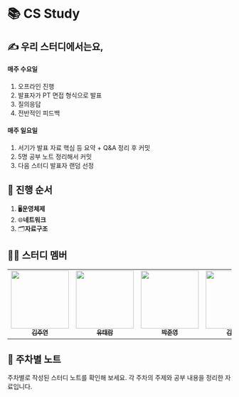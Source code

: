# 📚 CS Study

## ✍ 우리 스터디에서는요,

#### 매주 수요일

1. 오프라인 진행
2. 발표자가 PT 면접 형식으로 발표
3. 질의응답
4. 전반적인 피드백

#### 매주 일요일

1. 서기가 발표 자료 핵심 등 요약 + Q&A 정리 후 커밋
2. 5명 공부 노트 정리해서 커밋
3. 다음 스터디 발표자 랜덤 선정

## 📅 진행 순서

1. 🖥️**운영체제**
2. 🌐**네트워크**
3. 🗂️**자료구조**

## 👩‍💻 스터디 멤버

<table>
 <tr>
    <td align="center"><a href="https://github.com/izodam"><img src="https://avatars.githubusercontent.com/izodam" width="130px;" alt=""><br /><sub><b>김주연</b></sub></a></td>
    <td align="center"><a href="https://github.com/ttaeram"><img src="https://avatars.githubusercontent.com/ttaeram" width="130px;" alt=""><br /><sub><b>유태람</b></sub></a></td>
    <td align="center"><a href="https://github.com/Junyoung-Park"><img src="https://avatars.githubusercontent.com/Junyoung-Park" width="130px;" alt=""><br /><sub><b>박준영</b></sub></a></td>
    <td align="center"><a href="https://github.com/mkkim68"><img src="https://avatars.githubusercontent.com/mkkim68" width="130px;" alt=""><br /><sub><b>김민경</b></sub></a></td>
    <td align="center"><a href="https://github.com/kyuahkim"><img src="https://avatars.githubusercontent.com/kyuahkim" width="130px;" alt=""><br /><sub><b>최병주</b></sub></a></td>
  </tr>
</table>

## 👀 주차별 노트

주차별로 작성된 스터디 노트를 확인해 보세요. 각 주차의 주제와 공부 내용을 정리한 자료입니다.
